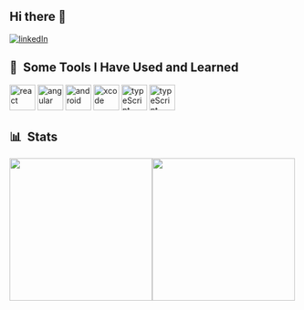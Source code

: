 ## Hi there 👋

<a href="https://www.linkedin.com/in/nathan-schroeder-a40aa2210" target="_blank"> <img src="https://img.shields.io/badge/LinkedIn-0967c1?style=for-the-badge&logo=LinkedIn&logoColor=white" alt="linkedIn"/></a>


<h2> 🚀 &nbsp;Some Tools I Have Used and Learned</h2>
<p align="left">
<img src="https://cdn.jsdelivr.net/gh/devicons/devicon@latest/icons/react/react-original.svg" alt="react" width="45" height="45"/>
<img src="https://cdn.jsdelivr.net/gh/devicons/devicon@latest/icons/angular/angular-original.svg" alt="angular" width="45" height="45"/>
<img src="https://cdn.jsdelivr.net/gh/devicons/devicon@latest/icons/androidstudio/androidstudio-original.svg" alt="android" width="45" height="45"/>
<img src="https://cdn.jsdelivr.net/gh/devicons/devicon@latest/icons/xcode/xcode-original.svg" alt="xcode" width="45" height="45"/>
<img src="https://cdn.jsdelivr.net/gh/devicons/devicon@latest/icons/typescript/typescript-original.svg" alt="typeScript" width="45" height="45"/>
<img src="https://cdn.jsdelivr.net/gh/devicons/devicon@latest/icons/javascript/javascript-original.svg" alt="typeScript" width="45" height="45"/>

</p>
<p float="left">
<h2> 📊 &nbsp;Stats</h2>
<div style="display: flex; flex-direction: row;">
 <img style="height: 250px;"  class="img" src="https://stats.quine.sh/SchroederNathan/topics-over-time?theme=dark" />
   <img style="height: 250px;"  class="img" src="https://stats.quine.sh/SchroederNathan/languages-over-time?theme=dark" />

</div>
</p>

